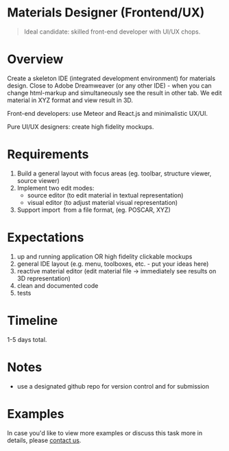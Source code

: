 # Materials Designer (Frontend/UX)

> Ideal candidate: skilled front-end developer with UI/UX chops.

# Overview

Create a skeleton IDE (integrated development environment) for materials design. Close to Adobe Dreamweaver (or any other IDE) - when you can change html-markup and simultaneously see the result in other tab. We edit material in XYZ format and view result in 3D.

Front-end developers: use Meteor and React.js and minimalistic UX/UI.

Pure UI/UX designers: create high fidelity mockups. 

# Requirements

1. Build a general layout with focus areas (eg. toolbar, structure viewer, source viewer)
2. Implement two edit modes:
   - source editor (to edit material in textual representation)
   - visual editor (to adjust material visual representation)
3. Support import  from a file format, (eg. POSCAR, XYZ)

# Expectations

1. up and running application OR high fidelity clickable mockups
2. general IDE layout (e.g. menu, toolboxes, etc. - put your ideas here)
3. reactive material editor (edit material file → immediately see results on 3D representation)
4. clean and documented code
5. tests

# Timeline

1-5 days total.

# Notes

- use a designated github repo for version control and for submission

# Examples

In case you'd like to view more examples or discuss this task more in details, please [contact us](README.md).
